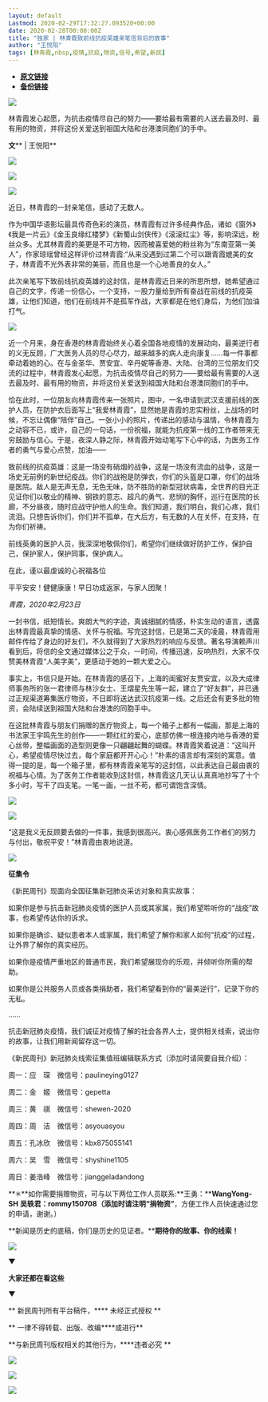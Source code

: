 ```yaml
---
layout: default
Lastmod: 2020-02-29T17:32:27.093520+00:00
date: 2020-02-28T00:00:00Z
title: "独家 | 林青霞致前线抗疫英雄亲笔信背后的故事"
author: "王悦阳"
tags: [林青霞,nbsp,疫情,抗疫,物资,信号,希望,新民]
---
```


* [**原文链接**](https://mp.weixin.qq.com/s/2-43YkhEqHhzzPTffm5rtQ)
* [**备份链接**](http://archive.ph/r0nl6)


![](/images/post/e687419aee5ba5dc10b91a175fcda518.jpg)

林青霞发心起愿，为抗击疫情尽自己的努力——要给最有需要的人送去最及时、最有用的物资，并将这份关爱送到祖国大陆和台港澳同胞们的手中。

**文**** | 王悦阳**

  

![](/images/post/8b9366586d37a35bca2ee690b9fd9480.jpg)

![](/images/post/36248868a28874f8cd7ae4e0423f3349.jpg)

![](/images/post/4fc575d7e6196a7e01272f2db0d44722.jpg)

近日，林青霞的一封亲笔信，感动了无数人。  

作为中国华语影坛最具传奇色彩的演员，林青霞有过许多经典作品，诸如《窗外》《我是一片云》《金玉良缘红楼梦》《新蜀山剑侠传》《滚滚红尘》等，影响深远，粉丝众多。尤其林青霞的美更是不可方物，因而被喜爱她的粉丝称为“东南亚第一美人”，作家琼瑶曾经这样评价过林青霞:“从来没遇到过第二个可以跟青霞媲美的女子，林青霞不光外表非常的美丽，而且也是一个心地善良的女人。”

此次亲笔写下致前线抗疫英雄的这封信，是林青霞近日来的所思所想，她希望通过自己的文字，传递一份信心，一个支持，一股力量给到所有奋战在前线的抗疫英雄，让他们知道，他们在前线并不是孤军作战，大家都是在他们身后，为他们加油打气。

![](/images/post/a49e23946cd8968aa37b60b939cde864.jpg)

近一个月来，身在香港的林青霞始终关心着全国各地疫情的发展动向，最美逆行者的义无反顾，广大医务人员的尽心尽力，越来越多的病人走向康复……每一件事都牵动着她的心。在与金圣华、贾安宜、辛丹妮等香港、大陆、台湾的三位朋友们交流的过程中，林青霞发心起愿，为抗击疫情尽自己的努力——要给最有需要的人送去最及时、最有用的物资，并将这份关爱送到祖国大陆和台港澳同胞们的手中。

恰在此时，一位朋友向林青霞传来一张照片，图中，一名申请到武汉支援前线的医护人员，在防护衣后面写上“我爱林青霞”，显然她是青霞的忠实粉丝，上战场的时候，不忘让偶像“陪伴”自己。一张小小的照片，传递出的感动与温情，令林青霞为之动容不已，或许，自己的一句话，一份祝福，就能为抗疫第一线的工作者带来无穷鼓励与信心。于是，夜深人静之际，林青霞开始动笔写下心中的话，为医务工作者的勇气与爱心点赞，加油——

  

  

致前线的抗疫英雄：这是一场没有硝烟的战争，这是一场没有流血的战争，这是一场史无前例的新世纪疫战。你们的战袍是防弹衣，你们的头盔是口罩，你们的战场是医院。敌人是无声无息，无色无味，防不胜防的新型冠状病毒，全世界的目光正见证你们以敬业的精神、钢铁的意志、超凡的勇气、悲悯的胸怀，巡行在医院的长廊，不分昼夜，随时应战守护他人的生命。我们知道，我们明白，我们心疼，我们流泪。只想告诉你们，你们并不孤单，在大后方，有无数的人在关怀，在支持，在为你们祈祷。

前线英勇的医护人员，我深深地敬佩你们，希望你们继续做好防护工作，保护自己，保护家人，保护同事，保护病人。

在此，谨以最虔诚的心祝福各位

平平安安！健健康康！早日功成返家，与家人团聚！

  

_青霞，2020年2月23日_

  

  

一封书信，纸短情长。爽朗大气的字迹，真诚细腻的情感，朴实生动的语言，透露出林青霞最真挚的情感、关怀与祝福。写完这封信，已是第二天的凌晨，林青霞用邮件传给了身边的好友们，不久就得到了大家热烈的响应与反馈。著名导演赖声川看到后，将信的全文通过媒体公之于众，一时间，传播迅速，反响热烈，大家不仅赞美林青霞“人美字美”，更感动于她的一颗大爱之心。

事实上，书信只是开始。在林青霞的感召下，上海的闺蜜好友贾安宜，以及大成律师事务所的张一君律师与林沙女士、王熠星先生等一起，建立了“好友群”，并已通过正规渠道筹集医疗物资，不日即将送达武汉抗疫第一线。之后还会有更多批的物资，会陆续送到祖国大陆和台港澳的同胞手中。

在这批林青霞与朋友们捐赠的医疗物资上，每一个箱子上都有一幅画，那是上海的书法家王宇鸣先生的创作——一颗红红的爱心，底部仿佛一根连接内地与香港的爱心丝带，整幅画面的造型则更像一只翩翩起舞的蝴蝶。林青霞笑着说道：“这叫开心，希望疫情尽快过去，每个家庭都开开心心！”朴素的语言却有深刻的寓意。值得一提的是，每一个箱子里，都有林青霞亲笔写的这封信，以此表达自己最由衷的祝福与心情。为了医务工作者能收到这封信，林青霞这几天认认真真地抄写了十个多小时，写干了四支笔。一笔一画，一丝不苟，都可谓饱含深情。

![](/images/post/c3927621e49cd45a8ae77b4e12671afe.jpg)

![](/images/post/08dd11e1b87dec4e4aa2ba0cd4738e61.jpg)

“这是我义无反顾要去做的一件事，我感到很高兴。衷心感佩医务工作者们的努力与付出，敬祝平安！”林青霞由衷地说道。  

![](/images/post/3397bbdf9853726ded83d37bf6ea4d7e.jpg)

**征集令**

《新民周刊》现面向全国征集新冠肺炎采访对象和真实故事：

如果你是参与抗击新冠肺炎疫情的医护人员或其家属，我们希望聆听你的“战疫”故事，也希望传达你的诉求。

如果你是确诊、疑似患者本人或家属，我们希望了解你和家人如何“抗疫”的过程，让外界了解你的真实经历。

如果你是疫情严重地区的普通市民，我们希望展现你的乐观，并倾听你所需的帮助。

如果你是公共服务人员或各类捐助者，我们希望看到你的“最美逆行”，记录下你的无私。

……

抗击新冠肺炎疫情，我们诚征对疫情了解的社会各界人士，提供相关线索，说出你的故事，让我们用新闻留存这一切。

《新民周刊》新冠肺炎线索征集值班编辑联系方式（添加时请简要自我介绍）：

周一：应　琛　微信号：paulineying0127

周二：金　姬　微信号：gepetta

周三：黄　祺　微信号：shewen-2020

周四：周　洁　微信号：asyouasyou

周五：孔冰欣　微信号：kbx875055141

周六：吴　雪　微信号：shyshine1105

周日：姜浩峰　微信号：jianggeladandong

**✳**如你需要捐赠物资，可与以下两位工作人员联系:**王勇：****WangYong-SH** **吴轶君：****rommy150708**（添加时请注明**“捐物资”**，方便工作人员快速通过您的申请，谢谢。）

**新闻是历史的底稿，你们是历史的见证者。****期待你的故事、你的线索！**

![](/images/post/1f5d8391583e261a286fb4c68551cf83.jpg)

▼

**大家还都在看这些**

▼

** 新民周刊所有平台稿件，**** 未经正式授权 **

** 一律不得转载、出版、改编****或进行**

**与新民周刊版权相关的其他行为，****违者必究 **

![](/images/post/0080b97cad225a0750e3f752812a3c93.jpg)

![](/images/post/42866a5ae77894202733ef32006f9a36.jpg)

![](/images/post/a08d5b4cd2e0bc8807e08eb2039cb2fe.jpg)

